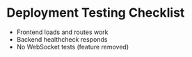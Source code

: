 # Deployment Testing Checklist

- Frontend loads and routes work
- Backend healthcheck responds
- No WebSocket tests (feature removed)